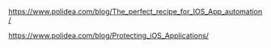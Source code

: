 https://www.polidea.com/blog/The_perfect_recipe_for_IOS_App_automation/

https://www.polidea.com/blog/Protecting_iOS_Applications/

